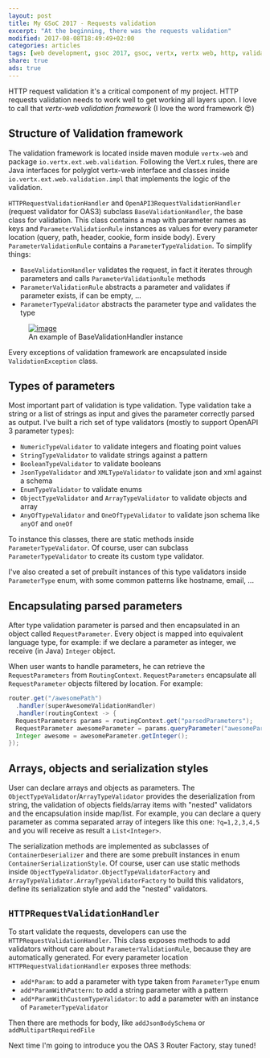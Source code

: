 ```yaml
---
layout: post
title: My GSoC 2017 - Requests validation
excerpt: "At the beginning, there was the requests validation"
modified: 2017-08-08T18:49:49+02:00
categories: articles
tags: [web development, gsoc 2017, gsoc, vertx, vertx web, http, validation]
share: true
ads: true
---
```


HTTP request validation it's a critical component of my project. HTTP requests validation needs to work well to get working all layers upon. I love to call that _vertx-web validation framework_ (I love the word framework :heart_eyes:)

## Structure of Validation framework
The validation framework is located inside maven module `vertx-web` and package `io.vertx.ext.web.validation`. Following the Vert.x rules, there are Java interfaces for polyglot vertx-web interface and classes inside `io.vertx.ext.web.validation.impl` that implements the logic of the validation.

`HTTPRequestValidationHandler` and `OpenAPI3RequestValidationHandler` (request validator for OAS3) subclass `BaseValidationHandler`, the base class for validation. This class contains a map with parameter names as keys and `ParameterValidationRule` instances as values for every parameter location (query, path, header, cookie, form inside body). Every `ParameterValidationRule` contains a `ParameterTypeValidation`. To simplify things:

* `BaseValidationHandler` validates the request, in fact it iterates through parameters and calls `ParameterValidationRule` methods
* `ParameterValidationRule` abstracts a parameter and validates if parameter exists, if can be empty, ...
* `ParameterTypeValidator` abstracts the parameter type and validates the type

<figure>
  <a href="{{ site.url }}/images/vertx-web-validation-structure.png" class="image-popup"><img src="{{ site.url }}/images/vertx-web-validation-structure.png" alt="image"></a>
  <figcaption>An example of BaseValidationHandler instance</figcaption>
</figure>

Every exceptions of validation framework are encapsulated inside `ValidationException` class.

## Types of parameters
Most important part of validation is type validation. Type validation take a string or a list of strings as input and gives the parameter correctly parsed as output. I've built a rich set of type validators (mostly to support OpenAPI 3 parameter types):

* `NumericTypeValidator` to validate integers and floating point values
* `StringTypeValidator` to validate strings against a pattern
* `BooleanTypeValidator` to validate booleans
* `JsonTypeValidator` and `XMLTypeValidator` to validate json and xml against a schema
* `EnumTypeValidator` to validate enums
* `ObjectTypeValidator` and `ArrayTypeValidator` to validate objects and array
* `AnyOfTypeValidator` and `OneOfTypeValidator` to validate json schema like `anyOf` and `oneOf`

To instance this classes, there are static methods inside `ParameterTypeValidator`. Of course, user can subclass `ParameterTypeValidator` to create its custom type validator.

I've also created a set of prebuilt instances of this type validators inside `ParameterType` enum, with some common patterns like hostname, email, ... 

## Encapsulating parsed parameters
After type validation parameter is parsed and then encapsulated in an object called `RequestParameter`. Every object is mapped into equivalent language type, for example: if we declare a parameter as integer, we receive (in Java) `Integer` object.

When user wants to handle parameters, he can retrieve the `RequestParameters` from `RoutingContext`. `RequestParameters` encapsulate all `RequestParameter` objects filtered by location. For example:

```java
router.get("/awesomePath")
  .handler(superAwesomeValidationHandler)
  .handler(routingContext -> {
  RequestParameters params = routingContext.get("parsedParameters");
  RequestParameter awesomeParameter = params.queryParameter("awesomeParameter");
  Integer awesome = awesomeParameter.getInteger();
});
```

## Arrays, objects and serialization styles
User can declare arrays and objects as parameters. The `ObjectTypeValidator`/`ArrayTypeValidator` provides the deserialization from string, the validation of objects fields/array items with "nested" validators and the encapsulation inside map/list. For example, you can declare a query parameter as comma separated array of integers like this one: `?q=1,2,3,4,5` and you will receive as result a `List<Integer>`.

The serialization methods are implemented as subclasses of `ContainerDeserializer` and there are some prebuilt instances in enum `ContainerSerializationStyle`. Of course, user can use static methods inside `ObjectTypeValidator.ObjectTypeValidatorFactory` and `ArrayTypeValidator.ArrayTypeValidatorFactory` to build this validators, define its serialization style and add the "nested" validators.

## `HTTPRequestValidationHandler`
To start validate the requests, developers can use the `HTTPRequestValidationHandler`. This class exposes methods to add validators without care about `ParameterValidationRule`, because they are automatically generated. For every parameter location `HTTPRequestValidationHandler` exposes three methods:

* `add*Param`: to add a parameter with type taken from `ParameterType` enum
* `add*ParamWithPattern`: to add a string parameter with a pattern
* `add*ParamWithCustomTypeValidator`: to add a parameter with an instance of `ParameterTypeValidator`

Then there are methods for body, like `addJsonBodySchema` or `addMultipartRequiredFile`


Next time I'm going to introduce you the OAS 3 Router Factory, stay tuned!


